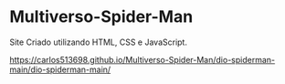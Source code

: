 # Multiverso-Spider-Man

 Site Criado utilizando HTML, CSS e JavaScript.
 
 
 https://carlos513698.github.io/Multiverso-Spider-Man/dio-spiderman-main/dio-spiderman-main/
